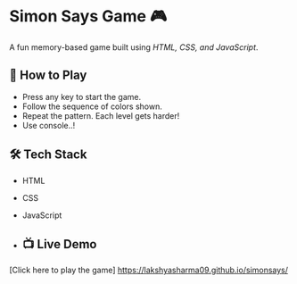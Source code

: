 # Simon Says Game 🎮

A fun memory-based game built using *HTML, CSS, and JavaScript*.

## 🚀 How to Play
- Press any key to start the game.
- Follow the sequence of colors shown.
- Repeat the pattern. Each level gets harder!
- Use console..!

## 🛠️ Tech Stack
- HTML
- CSS
- JavaScript

- ## 📺 Live Demo
[Click here to play the game] https://lakshyasharma09.github.io/simonsays/
